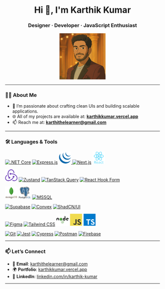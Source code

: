 <h1 align="center">Hi 👋, I'm Karthik Kumar</h1>
<h3 align="center">Designer · Developer · JavaScript Enthusiast</h3>

<p align="center">
  <img src="public/images/karthi-profileimage.png" alt="Karthik Kumar" width="150" />
</p>

---

### 👨‍💻 About Me

- 🔭 I’m passionate about crafting clean UIs and building scalable applications.
- 🌐 All of my projects are available at: [**karthikkumar.vercel.app**](https://karthikkumar.vercel.app)
- 📫 Reach me at: **karthithelearner@gmail.com**

---

### 🛠️ Languages & Tools

<p align="left">
  <!-- Core Stack -->
  <a href="https://dotnet.microsoft.com/" target="_blank"><img src="https://upload.wikimedia.org/wikipedia/commons/e/ee/.NET_Core_Logo.svg" alt=".NET Core" width="40"/></a>
  <a href="https://expressjs.com/" target="_blank"><img src="https://www.vectorlogo.zone/logos/expressjs/expressjs-icon.svg" alt="Express.js" width="40"/></a>
  <a href="https://jquery.com/" target="_blank">
  <img src="https://raw.githubusercontent.com/devicons/devicon/master/icons/jquery/jquery-original.svg" alt="jQuery" width="40"/>
</a>
<a href="https://nextjs.org/" target="_blank"><img src="https://miro.medium.com/v2/resize:fit:700/1*KDMx1YspSrBcFJG-NDZgDg.png" alt="Next.js" width="40"/></a>
<a href="https://reactjs.org" target="_blank"><img src="https://raw.githubusercontent.com/devicons/devicon/master/icons/react/react-original-wordmark.svg" alt="React" width="40"/></a>

  <!-- State Management / Query -->

<a href="https://redux.js.org/" target="_blank"><img src="https://raw.githubusercontent.com/devicons/devicon/master/icons/redux/redux-original.svg" alt="Redux" width="40"/></a>
<a href="https://zustand-demo.pmnd.rs/" target="_blank"><img src="https://raw.githubusercontent.com/pmndrs/zustand/main/examples/demo/public/logo192.png" alt="Zustand" width="40"/></a>
<a href="https://tanstack.com/query" target="_blank"><img src="https://tanstack.com/assets/splash-dark-8nwlc0Nt.png" alt="TanStack Query" width="40"/></a>
<a href="https://react-hook-form.com/" target="_blank"><img src="https://raw.githubusercontent.com/react-hook-form/react-hook-form/master/docs/logo.png" alt="React Hook Form" width="40"/></a>

  <!-- Database -->

<a href="https://www.mongodb.com/" target="_blank"><img src="https://raw.githubusercontent.com/devicons/devicon/master/icons/mongodb/mongodb-original-wordmark.svg" alt="MongoDB" width="40"/></a>
<a href="https://www.postgresql.org" target="_blank"><img src="https://raw.githubusercontent.com/devicons/devicon/master/icons/postgresql/postgresql-original-wordmark.svg" alt="PostgreSQL" width="40"/></a>
<a href="https://www.microsoft.com/en-us/sql-server" target="_blank"><img src="https://banner2.cleanpng.com/20180526/usu/avqyiudzk.webp" alt="MSSQL" width="40"/></a>

  <!-- Tools & Platforms -->

<a href="https://supabase.com/" target="_blank"><img src="https://avatars.githubusercontent.com/u/54469796?s=200&v=4" alt="Supabase" width="40"/></a>
<a href="https://convex.dev/" target="_blank"><img src="https://avatars.githubusercontent.com/u/87461355?s=200&v=4" alt="Convex" width="40"/></a>
<a href="https://ui.shadcn.com/" target="_blank"><img src="https://avatars.githubusercontent.com/u/139895814?s=200&v=4" alt="ShadCN/UI" width="40"/></a>

  <!-- Frontend & Dev Tools -->

<a href="https://figma.com" target="_blank"><img src="https://www.vectorlogo.zone/logos/figma/figma-icon.svg" alt="Figma" width="40"/></a>
<a href="https://tailwindcss.com/" target="_blank"><img src="https://www.vectorlogo.zone/logos/tailwindcss/tailwindcss-icon.svg" alt="Tailwind CSS" width="40"/></a>
<a href="https://nodejs.org" target="_blank"><img src="https://raw.githubusercontent.com/devicons/devicon/master/icons/nodejs/nodejs-original-wordmark.svg" alt="Node.js" width="40"/></a>
<a href="https://developer.mozilla.org/en-US/docs/Web/JavaScript" target="_blank"><img src="https://raw.githubusercontent.com/devicons/devicon/master/icons/javascript/javascript-original.svg" alt="JavaScript" width="40"/></a>
<a href="https://www.typescriptlang.org" target="_blank"><img src="https://raw.githubusercontent.com/devicons/devicon/master/icons/typescript/typescript-original.svg" alt="TypeScript" width="40"/></a>

  <!-- DevOps & Testing -->

<a href="https://git-scm.com" target="_blank"><img src="https://www.vectorlogo.zone/logos/git-scm/git-scm-icon.svg" alt="Git" width="40"/></a>
<a href="https://jestjs.io" target="_blank"><img src="https://www.vectorlogo.zone/logos/jestjsio/jestjsio-icon.svg" alt="Jest" width="40"/></a>
<a href="https://cypress.io" target="_blank"><img src="https://raw.githubusercontent.com/simple-icons/simple-icons/6e46ec1fc23b60c8fd0d2f2ff46db82e16dbd75f/icons/cypress.svg" alt="Cypress" width="40"/></a>
<a href="https://postman.com" target="_blank"><img src="https://www.vectorlogo.zone/logos/getpostman/getpostman-icon.svg" alt="Postman" width="40"/></a>
<a href="https://firebase.google.com/" target="_blank"><img src="https://www.vectorlogo.zone/logos/firebase/firebase-icon.svg" alt="Firebase" width="40"/></a>

</p>

---

### 📫 Let’s Connect

- 📧 **Email**: karthithelearner@gmail.com
- 🌍 **Portfolio**: [karthikkumar.vercel.app](https://karthikkumar.vercel.app)
- 💼 **LinkedIn**: [linkedin.com/in/karthik-kumar](https://linkedin.com)

---

